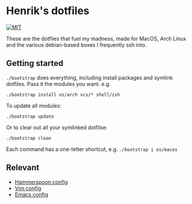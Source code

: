 # Henrik's dotfiles
[![MIT](https://img.shields.io/badge/license-MIT-green.svg)](./LICENSE)

These are the dotfiles that fuel my madness, made for MacOS, Arch Linux and the various
debian-based boxes I frequently ssh into.

## Getting started

`./bootstrap` does everything, including install packages and symlink dotfiles. Pass it
the modules you want. e.g.

`./bootstrap install os/arch vcs/* shell/zsh`

To update all modules:

`./bootstrap update`

Or to clear out all your symlinked dotfilse:

`./bootstrap clean`

Each command has a one-letter shortcut, e.g. `./bootstrap i os/macos`

## Relevant

+ [Hammerspoon config](https://github.com/hlissner/.hammerspoon)
+ [Vim config](https://github.com/hlissner/.vim)
+ [Emacs config](https://github.com/hlissner/.emacs.d)

